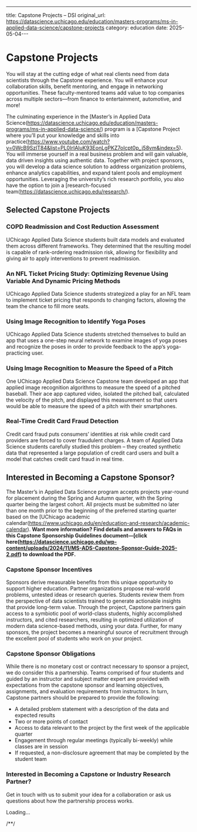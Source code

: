 ---
title: Capstone Projects – DSI
original_url: https://datascience.uchicago.edu/education/masters-programs/ms-in-applied-data-science/capstone-projects
category: education
date: 2025-05-04---

# Capstone Projects

You will stay at the cutting edge of what real clients need from data scientists through the Capstone experience. You will enhance your collaboration skills, benefit mentoring, and engage in networking opportunities. These faculty-mentored teams add value to top companies across multiple sectors—from finance to entertainment, automotive, and more!

The culminating experience in the [Master’s in Applied Data Science(https://datascience.uchicago.edu/education/masters-programs/ms-in-applied-data-science/) program is a [Capstone Project where you’ll put your knowledge and skills into practice(https://www.youtube.com/watch?v=0WcB9SzlT84&list=PL0IrIAIuK93EonLgPKZ7oIcpt0p_j58vm&index=5). You will immerse yourself in a real business problem and will gain valuable, data driven insights using authentic data. Together with project sponsors, you will develop a data science solution to address organization problems, enhance analytics capabilities, and expand talent pools and employment opportunities. Leveraging the university’s rich research portfolio, you also have the option to join a [research-focused team(https://datascience.uchicago.edu/research/).

## Selected Capstone Projects

### COPD Readmission and Cost Reduction Assessment

UChicago Applied Data Science students built data models and evaluated them across different frameworks. They determined that the resulting model is capable of rank-ordering readmission risk, allowing for flexibility and giving air to apply interventions to prevent readmission.

### An NFL Ticket Pricing Study: Optimizing Revenue Using Variable And Dynamic Pricing Methods

UChicago Applied Data Science students strategized a play for an NFL team to implement ticket pricing that responds to changing factors, allowing the team the chance to fill more seats.

### Using Image Recognition to Identify Yoga Poses

UChicago Applied Data Science students stretched themselves to build an app that uses a one-step neural network to examine images of yoga poses and recognize the poses in order to provide feedback to the app’s yoga-practicing user.

### Using Image Recognition to Measure the Speed of a Pitch

One UChicago Applied Data Science Capstone team developed an app that applied image recognition algorithms to measure the speed of a pitched baseball. Their ace app captured video, isolated the pitched ball, calculated the velocity of the pitch, and displayed this measurement so that users would be able to measure the speed of a pitch with their smartphones.

### Real-Time Credit Card Fraud Detection

Credit card fraud puts consumers’ identities at risk while credit card providers are forced to cover fraudulent charges. A team of Applied Data Science students carefully studied this problem – they created synthetic data that represented a large population of credit card users and built a model that catches credit card fraud in real time.

## Interested in Becoming a Capstone Sponsor?

The Master’s in Applied Data Science program accepts projects year-round for placement during the Spring and Autumn quarter, with the Spring quarter being the largest cohort. All projects must be submitted no later than one month prior to the beginning of the preferred starting quarter based on the [UChicago academic calendar(https://www.uchicago.edu/en/education-and-research/academic-calendar). **Want more information? Find details and answers to FAQs in this Capstone Sponsorship Guidelines document—[click here(https://datascience.uchicago.edu/wp-content/uploads/2024/11/MS-ADS-Capstone-Sponsor-Guide-2025-2.pdf) to download the PDF.**

### Capstone Sponsor Incentives

Sponsors derive measurable benefits from this unique opportunity to support higher education. Partner organizations propose real-world problems, untested ideas or research queries. Students review them from the perspective of data scientists trained to generate actionable insights that provide long-term value. Through the project, Capstone partners gain access to a symbiotic pool of world-class students, highly accomplished instructors, and cited researchers, resulting in optimized utilization of modern data science-based methods, using your data. Further, for many sponsors, the project becomes a meaningful source of recruitment through the excellent pool of students who work on your project.

### Capstone Sponsor Obligations

While there is no monetary cost or contract necessary to sponsor a project, we do consider this a partnership. Teams comprised of four students and guided by an instructor and subject matter expert are provided with expectations from the capstone sponsor and learning objectives, assignments, and evaluation requirements from instructors. In turn, Capstone partners should be prepared to provide the following:

* A detailed problem statement with a description of the data and expected results
* Two or more points of contact
* Access to data relevant to the project by the first week of the applicable quarter
* Engagement through regular meetings (typically bi-weekly) while classes are in session
* If requested, a non-disclosure agreement that may be completed by the student team

### Interested in Becoming a Capstone or Industry Research Partner?

Get in touch with us to submit your idea for a collaboration or ask us questions about how the partnership process works.

Loading…

/\*\*/
